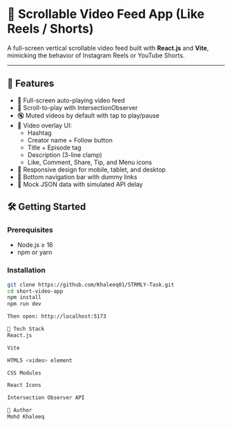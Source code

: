 # 📱 Scrollable Video Feed App (Like Reels / Shorts)

A full-screen vertical scrollable video feed built with **React.js** and **Vite**, mimicking the behavior of Instagram Reels or YouTube Shorts.

---

## 🚀 Features

- 🎥 Full-screen auto-playing video feed
- 🔁 Scroll-to-play with IntersectionObserver
- 🔇 Muted videos by default with tap to play/pause
- 📌 Video overlay UI:
  - Hashtag
  - Creator name + Follow button
  - Title + Episode tag
  - Description (3-line clamp)
  - Like, Comment, Share, Tip, and Menu icons
- 📱 Responsive design for mobile, tablet, and desktop
- 🧭 Bottom navigation bar with dummy links
- 📄 Mock JSON data with simulated API delay


## 🛠️ Getting Started

### Prerequisites

- Node.js ≥ 16
- npm or yarn

### Installation

```bash
git clone https://github.com/Khaleeq01/STRMLY-Task.git
cd short-video-app
npm install
npm run dev

Then open: http://localhost:5173

🧩 Tech Stack
React.js

Vite

HTML5 <video> element

CSS Modules

React Icons

Intersection Observer API

👤 Author
Mohd Khaleeq

